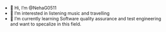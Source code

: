 - 👋 Hi, I’m @NehaG0511
- 👀 I’m interested in listening music and travelling
- 🌱 I’m currently learning Software quality assurance and test engineering and want to specalize in this field.


<!---
NehaG0511/NehaG0511 is a ✨ special ✨ repository because its `README.md` (this file) appears on your GitHub profile.
You can click the Preview link to take a look at your changes.
--->
